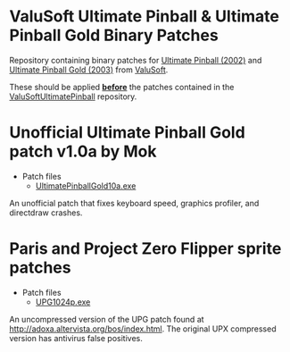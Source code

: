 # ValuSoft Ultimate Pinball & Ultimate Pinball Gold Binary Patches

Repository containing binary patches for [Ultimate Pinball (2002)](https://www.mobygames.com/game/45793/ultimate-pinball) and [Ultimate Pinball Gold (2003)](http://pc.gamespy.com/pc/ultimate-pinball-gold/) from [ValuSoft](https://www.mobygames.com/company/1828/valusoft-inc/).

These should be applied  <ins>**before**</ins> the patches contained in the [ValuSoftUltimatePinball](https://github.com/snaphat/ValuSoftUltimatePinballPatches) repository.

# Unofficial Ultimate Pinball Gold patch v1.0a by Mok
- Patch files
  - [UltimatePinballGold10a.exe](https://github.com/snaphat/ValuSoftUltimatePinballBinaryPatches/raw/main/UltimatePinballGold10a.exe)

An unofficial patch that fixes keyboard speed, graphics profiler, and directdraw crashes.

# Paris and Project Zero Flipper sprite patches
- Patch files
  - [UPG1024p.exe](https://github.com/snaphat/ValuSoftUltimatePinballBinaryPatches/raw/main/UPG1024p.exe)
 
An uncompressed version of the UPG patch found at http://adoxa.altervista.org/bos/index.html. The original UPX compressed version has antivirus false positives.
